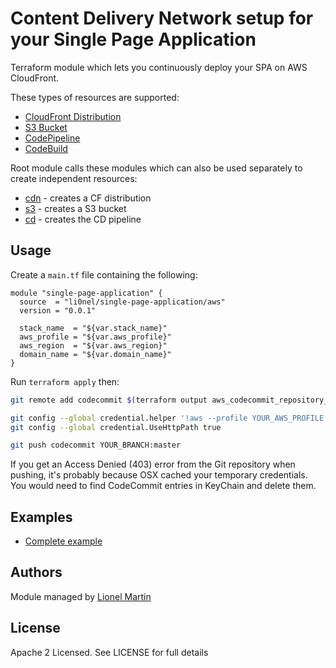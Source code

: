 # Content Delivery Network setup for your Single Page Application

Terraform module which lets you continuously deploy your SPA on AWS CloudFront.

These types of resources are supported:

* [CloudFront Distribution](https://www.terraform.io/docs/providers/aws/r/cloudfront_distribution.html)
* [S3 Bucket](https://www.terraform.io/docs/providers/aws/d/s3_bucket.html)
* [CodePipeline](https://www.terraform.io/docs/providers/aws/r/codepipeline.html)
* [CodeBuild](https://www.terraform.io/docs/providers/aws/r/codebuild_project.html)

Root module calls these modules which can also be used separately to create independent resources:

* [cdn](https://github.com/li0nel/terraform-aws-single-page-application/tree/master/modules/cdn) - creates a CF distribution
* [s3](https://github.com/li0nel/terraform-aws-single-page-application/tree/master/modules/s3) - creates a S3 bucket
* [cd](https://github.com/li0nel/terraform-aws-single-page-application/tree/master/modules/cd) - creates the CD pipeline

## Usage

Create a `main.tf` file containing the following:

```hcl
module "single-page-application" {
  source  = "li0nel/single-page-application/aws"
  version = "0.0.1"

  stack_name  = "${var.stack_name}"
  aws_profile = "${var.aws_profile}"
  aws_region  = "${var.aws_region}"
  domain_name = "${var.domain_name}"
}
```

Run `terraform apply` then:

```bash
git remote add codecommit $(terraform output aws_codecommit_repository_url)

git config --global credential.helper '!aws --profile YOUR_AWS_PROFILE codecommit credential-helper $@'
git config --global credential.UseHttpPath true

git push codecommit YOUR_BRANCH:master
```

If you get an Access Denied (403) error from the Git repository when pushing, it's probably because OSX cached your temporary credentials.
You would need to find CodeCommit entries in KeyChain and delete them.

## Examples

* [Complete example](https://github.com/li0nel/terraform-aws-single-page-application/tree/master/examples)

## Authors

Module managed by [Lionel Martin](https://getlionel.com)

## License

Apache 2 Licensed. See LICENSE for full details
